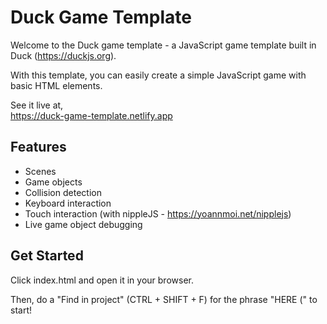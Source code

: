 # Duck Game Template

Welcome to the Duck game template - a JavaScript game template built in Duck (https://duckjs.org).

With this template, you can easily create a simple JavaScript game with basic HTML elements.

See it live at,  
https://duck-game-template.netlify.app

## Features
- Scenes
- Game objects
- Collision detection
- Keyboard interaction
- Touch interaction (with nippleJS - https://yoannmoi.net/nipplejs)
- Live game object debugging

## Get Started

Click index.html and open it in your browser.

Then, do a "Find in project" (CTRL + SHIFT + F) for the phrase "HERE (" to start!
